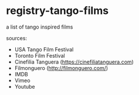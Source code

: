 # registry-tango-films

a list of tango inspired films

sources:
- USA Tango Film Festival
- Toronto Film Festival
- Cinefilia Tanguera (https://cinefiliatanguera.com)
- Filmonguero (http://filmonguero.com/)
- IMDB
- Vimeo
- Youtube
